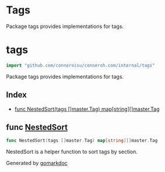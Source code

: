 # Tags

Package tags provides implementations for tags.

<!-- gomarkdoc:embed:start -->

<!-- Code generated by gomarkdoc. DO NOT EDIT -->

# tags

```go
import "github.com/conneroisu/conneroh.com/internal/tags"
```

Package tags provides implementations for tags.

## Index

- [func NestedSort\(tags \[\]master.Tag\) map\[string\]\[\]master.Tag](#NestedSort)

<a name="NestedSort"></a>

## func [NestedSort](https://github.com/conneroisu/conneroh/blob/main/internal/tags/nested.go#L10)

```go
func NestedSort(tags []master.Tag) map[string][]master.Tag
```

NestedSort is a helper function to sort tags by section.

Generated by [gomarkdoc](https://github.com/princjef/gomarkdoc)

<!-- gomarkdoc:embed:end -->
